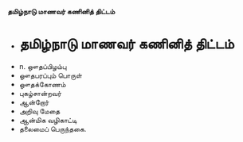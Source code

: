 **தமிழ்நாடு மாணவர் கணினித் திட்டம்**
- # தமிழ்நாடு மாணவர் கணினித் திட்டம்
- n. ஔதப்பிழம்பு
- ஔதபரப்பும் பொருள்
- ஔதக்கோணம்
- புகழ்சான்றவர்
- ஆன்றோர்
- அறிவு மேதை
- ஆன்மிக வழிகாட்டி
- தலைமைப் பெருந்தகை.

